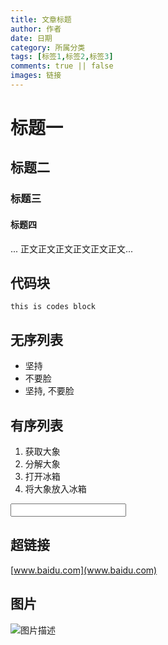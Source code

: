 ```yaml
---
title: 文章标题
author: 作者
date: 日期
category: 所属分类
tags: [标签1,标签2,标签3]
comments: true || false
images: 链接
---
```



# 标题一
## 标题二
### 标题三
#### 标题四
...
正文正文正文正文正文正文...
## 代码块
```
this is codes block
```

## 无序列表
* 坚持
* 不要脸
* 坚持, 不要脸

## 有序列表
1. 获取大象
2. 分解大象
3. 打开冰箱
4. 将大象放入冰箱

<input type="text" name="xx" />

## 超链接
[www.baidu.com](www.baidu.com)

## 图片
![图片描述](图片路径)